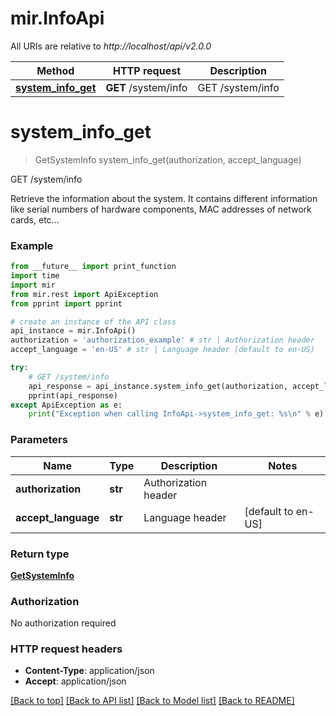 # mir.InfoApi

All URIs are relative to *http://localhost/api/v2.0.0*

Method | HTTP request | Description
------------- | ------------- | -------------
[**system_info_get**](InfoApi.md#system_info_get) | **GET** /system/info | GET /system/info


# **system_info_get**
> GetSystemInfo system_info_get(authorization, accept_language)

GET /system/info

Retrieve the information about the system. It contains different information like serial numbers of hardware components, MAC addresses of network cards, etc...

### Example
```python
from __future__ import print_function
import time
import mir
from mir.rest import ApiException
from pprint import pprint

# create an instance of the API class
api_instance = mir.InfoApi()
authorization = 'authorization_example' # str | Authorization header
accept_language = 'en-US' # str | Language header (default to en-US)

try:
    # GET /system/info
    api_response = api_instance.system_info_get(authorization, accept_language)
    pprint(api_response)
except ApiException as e:
    print("Exception when calling InfoApi->system_info_get: %s\n" % e)
```

### Parameters

Name | Type | Description  | Notes
------------- | ------------- | ------------- | -------------
 **authorization** | **str**| Authorization header | 
 **accept_language** | **str**| Language header | [default to en-US]

### Return type

[**GetSystemInfo**](GetSystemInfo.md)

### Authorization

No authorization required

### HTTP request headers

 - **Content-Type**: application/json
 - **Accept**: application/json

[[Back to top]](#) [[Back to API list]](../README.md#documentation-for-api-endpoints) [[Back to Model list]](../README.md#documentation-for-models) [[Back to README]](../README.md)

